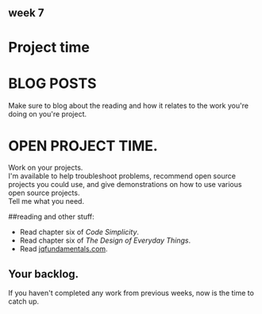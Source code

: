 ## week 7
# Project time


# BLOG POSTS
Make sure to blog about the reading and how it relates to the work you're doing on you're project.

# OPEN PROJECT TIME.
Work on your projects.   
I'm available to help troubleshoot problems, recommend open source projects you could use, and give demonstrations on how to use various open source projects.  
Tell me what you need.  

##reading and other stuff:
- Read chapter six of _Code Simplicity_.
- Read chapter six of _The Design of Everyday Things_.
- Read [jqfundamentals.com](http://jqfundamentals.com).

## Your backlog.
If you haven't completed any work from previous weeks, now is the time to catch up.